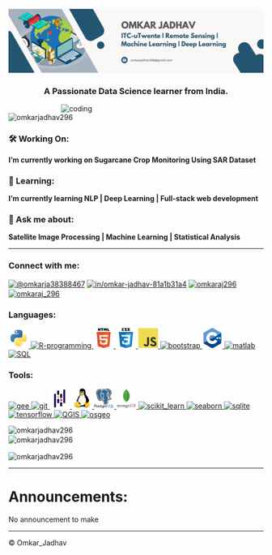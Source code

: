 ![logo](https://github.com/omkarjadhav296/omkarjadhav296/blob/main/Banner%20GitHub.png)
<div>
<h3 align="center">A Passionate Data Science learner from India.</h3>
</div>
  
<img align="right" alt="coding" width="400" src="https://camo.githubusercontent.com/cae12fddd9d6982901d82580bdf321d81fb299141098ca1c2d4891870827bf17/68747470733a2f2f6d69726f2e6d656469756d2e636f6d2f6d61782f313336302f302a37513379765349765f7430696f4a2d5a2e676966">

<p align="left"> <img src="https://komarev.com/ghpvc/?username=omkarjadhav296&label=Profile%20views&color=0e75b6&style=flat" alt="omkarjadhav296" /> </p>
<h3 align="left">🛠 Working On:</h3>
<b> I’m currently working on Sugarcane Crop Monitoring Using SAR Dataset </b>

<h3 align="left">🌱 Learning:</h3>
<b> I’m currently learning NLP | Deep Learning | Full-stack web development</b>

<h3 align="left">💬 Ask me about:</h3>
<b> Satellite Image Processing | Machine Learning | Statistical Analysis</b>
<hr>
<h3 align="left">Connect with me:</h3>
<p align="left">
<a href="https://twitter.com/@omkarja38388467" target="blank"><img align="center" src="https://raw.githubusercontent.com/rahuldkjain/github-profile-readme-generator/master/src/images/icons/Social/twitter.svg" alt="@omkarja38388467" height="30" width="40" /></a>
<a href="https://linkedin.com/in/omkar-jadhav-81a1b31a4" target="blank"><img align="center" src="https://raw.githubusercontent.com/rahuldkjain/github-profile-readme-generator/master/src/images/icons/Social/linked-in-alt.svg" alt="in/omkar-jadhav-81a1b31a4" height="30" width="40" /></a>
<a href="https://kaggle.com/omkaraj296" target="blank"><img align="center" src="https://cdn.icon-icons.com/icons2/2699/PNG/96/kaggle_logo_icon_168474.png" alt="omkaraj296" height="60" width="60" /></a> <a href="https://www.instagram.com/omkaraj_296" target="blank"><img align="center" src="https://cdn.icon-icons.com/icons2/1753/PNG/96/iconfinder-social-media-applications-3instagram-4102579_113804.png" alt="omkaraj_296" height="40" width="40" /></a>
</p>

<h3 align="left">Languages: </h3>
<p align="left">  <a href="https://www.python.org" target="_blank" rel="noreferrer"> <img src="https://raw.githubusercontent.com/devicons/devicon/master/icons/python/python-original.svg" alt="python" width="40" height="40"/> </a> <a href="https://www.r-project.org/" target="_blank" rel="noreferrer"> <img src="https://cdn-icons-png.flaticon.com/128/2103/2103665.png" alt="R-programming" width="40" height="40"/> </a> <a href="https://www.w3.org/html/" target="_blank" rel="noreferrer"> <img src="https://raw.githubusercontent.com/devicons/devicon/master/icons/html5/html5-original-wordmark.svg" alt="html5" width="40" height="40"/> </a> <a href="https://www.w3schools.com/css/" target="_blank" rel="noreferrer"> <img src="https://raw.githubusercontent.com/devicons/devicon/master/icons/css3/css3-original-wordmark.svg" alt="css3" width="40" height="40"/> </a><a href="https://developer.mozilla.org/en-US/docs/Web/JavaScript" target="_blank" rel="noreferrer"> <img src="https://raw.githubusercontent.com/devicons/devicon/master/icons/javascript/javascript-original.svg" alt="javascript" width="40" height="40"/> </a><a href="https://getbootstrap.com" target="_blank" rel="noreferrer"> <img src="https://cdn.icon-icons.com/icons2/2415/PNG/96/bootstrap_plain_logo_icon_146619.png" alt="bootstrap" width="40" height="40"/> </a> <a href="https://www.w3schools.com/cpp/" target="_blank" rel="noreferrer"> <img src="https://raw.githubusercontent.com/devicons/devicon/master/icons/cplusplus/cplusplus-original.svg" alt="cplusplus" width="40" height="40"/> </a>     </a> <a href="https://www.mathworks.com/" target="_blank" rel="noreferrer"> <img src="https://upload.wikimedia.org/wikipedia/commons/2/21/Matlab_Logo.png" alt="matlab" width="40" height="40"/> </a> <a href="https://www.w3schools.com/sql/" target="_blank" rel="noreferrer"> <img src="https://cdn.icon-icons.com/icons2/9/PNG/96/sql_racer_gamedatabase_sql_1526.png" alt="SQL" width="40" height="40"/> </a>    </p>

<h3 align="left">Tools:</h3>
<p align="left"> <a href="https://earthengine.google.com/" target="_blank" rel="noreferrer"> <img src="https://cdn.icon-icons.com/icons2/1508/PNG/512/googleearth-engine_104576.png" alt="gee" width="40" height="40"/> </a> <a href="https://git-scm.com/" target="_blank" rel="noreferrer"> <img src="https://www.vectorlogo.zone/logos/git-scm/git-scm-icon.svg" alt="git" width="40" height="40"/> </a> <a href="https://pandas.pydata.org/" target="_blank" rel="noreferrer"> <img src="https://raw.githubusercontent.com/devicons/devicon/2ae2a900d2f041da66e950e4d48052658d850630/icons/pandas/pandas-original.svg" alt="pandas" width="40" height="40"/> </a><a href="https://www.linux.org/" target="_blank" rel="noreferrer"> <img src="https://raw.githubusercontent.com/devicons/devicon/master/icons/linux/linux-original.svg" alt="linux" width="40" height="40"/> <a href="https://www.postgresql.org" target="_blank" rel="noreferrer"> <img src="https://raw.githubusercontent.com/devicons/devicon/master/icons/postgresql/postgresql-original-wordmark.svg" alt="postgresql" width="40" height="40"/> </a> <a href="https://www.mongodb.com/" target="_blank" rel="noreferrer"> <img src="https://raw.githubusercontent.com/devicons/devicon/master/icons/mongodb/mongodb-original-wordmark.svg" alt="mongodb" width="40" height="40"/> </a>  <a href="https://scikit-learn.org/" target="_blank" rel="noreferrer"> <img src="https://upload.wikimedia.org/wikipedia/commons/0/05/Scikit_learn_logo_small.svg" alt="scikit_learn" width="40" height="40"/> </a> <a href="https://seaborn.pydata.org/" target="_blank" rel="noreferrer"> <img src="https://seaborn.pydata.org/_images/logo-mark-lightbg.svg" alt="seaborn" width="40" height="40"/> </a> <a href="https://www.sqlite.org/" target="_blank" rel="noreferrer"> <img src="https://www.vectorlogo.zone/logos/sqlite/sqlite-icon.svg" alt="sqlite" width="40" height="40"/> </a> <a href="https://www.tensorflow.org" target="_blank" rel="noreferrer"> <img src="https://www.vectorlogo.zone/logos/tensorflow/tensorflow-icon.svg" alt="tensorflow" width="40" height="40"/> </a> <a href="https://www.qgis.org" target="_blank" rel="noreferrer"> <img src="https://cdn.icon-icons.com/icons2/2699/PNG/96/qgis_logo_icon_170816.png" alt="QGIS" width="40" height="40"/> </a> <a href="https://www.osgeo.org" target="_blank" rel="noreferrer"> <img src="https://www.osgeo.org/wp-content/uploads/grassgis_logo_colorlogo_text_whitebg_square-250x250.png" alt="osgeo" width="40" height="40"/> </a>

<!-- <a href="https://pytorch.org/" target="_blank" rel="noreferrer"> <img src="https://www.vectorlogo.zone/logos/pytorch/pytorch-icon.svg" alt="pytorch" width="40" height="40"/> </a> <a href="https://hadoop.apache.org/" target="_blank" rel="noreferrer"> <img src="https://cdn.icon-icons.com/icons2/2699/PNG/96/apache_hadoop_logo_icon_169586.png" alt="Hadoop" width="40" height="40"/> </a> <a href="https://reactjs.org/" target="_blank" rel="noreferrer"> <img src="https://raw.githubusercontent.com/devicons/devicon/master/icons/react/react-original-wordmark.svg" alt="react" width="40" height="40"/> </a> <a href="https://www.djangoproject.com/" target="_blank" rel="noreferrer"> <img src="https://cdn.worldvectorlogo.com/logos/django.svg" alt="django" width="40" height="40"/> </a> <a href="https://flask.palletsprojects.com/" target="_blank" rel="noreferrer"> <img src="https://www.vectorlogo.zone/logos/pocoo_flask/pocoo_flask-icon.svg" alt="flask" width="40" height="50"/> </a>  </p>  -->
  
<p><img align="left" src="https://github-readme-stats.vercel.app/api/top-langs?username=omkarjadhav296&show_icons=true&locale=en&layout=compact" alt="omkarjadhav296" width="400"/></p>
<p>&nbsp;<img align="center" src="https://github-readme-stats.vercel.app/api?username=omkarjadhav296&show_icons=true&locale=en" alt="omkarjadhav296" width="400"/></p>

<p><img align="center" src="https://github-readme-streak-stats.herokuapp.com/?user=omkarjadhav296&" alt="omkarjadhav296" width="400"/></p>
  
-----------------------------------------------------------------------------------------------------------------------------------------------------------------------

<div class="header">
  <h1>Announcements:</h1>
No announcement to make
</div>
  
-----------------------------------------------------------------------------------------------------------------------------------------------------------------------

<div class="footer">
&copy; Omkar_Jadhav
</div>
